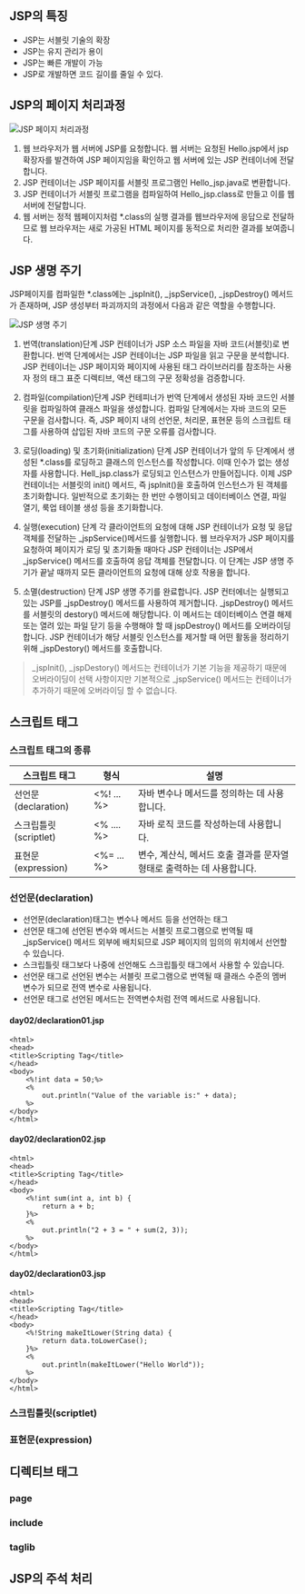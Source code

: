 ## JSP의 특징
- JSP는 서블릿 기술의 확장 
- JSP는 유지 관리가 용이
- JSP는 빠른 개발이 가능
- JSP로 개발하면 코드 길이를 줄일 수 있다.

## JSP의 페이지 처리과정

![JSP 페이지 처리과정](https://raw.githubusercontent.com/yonggyo1125/curriculum300H/main/4.Servlet%20%26%20JSP1(21%EC%8B%9C%EA%B0%84)/2%EC%9D%BC%EC%B0%A8(3h)%20-%20JSP%EC%9D%98%20%ED%8A%B9%EC%A7%95%2C%20JSP%EC%9D%98%20%ED%8E%98%EC%9D%B4%EC%A7%80%20%EC%B2%98%EB%A6%AC%EA%B3%BC%EC%A0%95%2C%20JSP%EC%9D%98%20%EC%83%9D%EB%AA%85%EC%A3%BC%EA%B8%B0%2C%20%EC%8A%A4%ED%81%AC%EB%A6%BD%ED%8A%B8%20%ED%83%9C%EA%B7%B8%2C%20%EB%94%94%EB%A0%89%ED%8B%B0%EB%B8%8C%20%ED%83%9C%EA%B7%B8%2C%20%EC%A3%BC%EC%84%9D%EC%B2%98%EB%A6%AC/images/JSP%ED%8E%98%EC%9D%B4%EC%A7%80_%EC%B2%98%EB%A6%AC_%EA%B3%BC%EC%A0%95.png)

1. 웹 브라우저가 웹 서버에 JSP를 요청합니다. 웹 서버는 요청된 Hello.jsp에서 jsp 확장자를 발견하여 JSP 페이지임을 확인하고 웹 서버에 있는 JSP 컨테이너에 전달합니다.
2. JSP 컨테이너는 JSP 페이지를 서블릿 프로그램인 Hello_jsp.java로 변환합니다.
3. JSP 컨테이너가 서블릿 프로그램을 컴파일하여 Hello_jsp.class로 만들고 이를 웹 서버에 전달합니다.
4. 웹 서버는 정적 웹페이지처럼 \*.class의 실행 결과를 웹브라우저에 응답으로 전달하므로 웹 브라우저는 새로 가공된 HTML 페이지를 동적으로 처리한 결과를 보여줍니다.

## JSP 생명 주기
JSP페이지를 컴파일한 \*.class에는 \_jspInit(), \_jspService(), \_jspDestroy() 메서드가 존재하며, JSP 생성부터 파괴까지의 과정에서 다음과 같은 역할을 수행합니다.

![JSP 생명 주기](https://raw.githubusercontent.com/yonggyo1125/curriculum300H/main/4.Servlet%20%26%20JSP1(21%EC%8B%9C%EA%B0%84)/2%EC%9D%BC%EC%B0%A8(3h)%20-%20JSP%EC%9D%98%20%ED%8A%B9%EC%A7%95%2C%20JSP%EC%9D%98%20%ED%8E%98%EC%9D%B4%EC%A7%80%20%EC%B2%98%EB%A6%AC%EA%B3%BC%EC%A0%95%2C%20JSP%EC%9D%98%20%EC%83%9D%EB%AA%85%EC%A3%BC%EA%B8%B0%2C%20%EC%8A%A4%ED%81%AC%EB%A6%BD%ED%8A%B8%20%ED%83%9C%EA%B7%B8%2C%20%EB%94%94%EB%A0%89%ED%8B%B0%EB%B8%8C%20%ED%83%9C%EA%B7%B8%2C%20%EC%A3%BC%EC%84%9D%EC%B2%98%EB%A6%AC/images/JSP_%EC%83%9D%EB%AA%85%EC%A3%BC%EA%B8%B0.png)

1. 번역(translation)단계
JSP 컨테이너가 JSP 소스 파일을 자바 코드(서블릿)로 변환합니다. 번역 단계에서는 JSP 컨테이너는 JSP 파일을 읽고 구문을 분석합니다. JSP 컨테이너는 JSP 페이지와 페이지에 사용된 태그 라이브러리를 참조하는 사용자 정의 태그 표준 디렉티브, 액션 태그의 구문 정확성을 검증합니다.

2. 컴파일(compilation)단계
JSP 컨테피너가 번역 단계에서 생성된 자바 코드인 서블릿을 컴파일하여 클래스 파일을 생성합니다. 컴파일 단계에서는 자바 코드의 모든 구문을 검사합니다. 즉, JSP 페이지 내의 선언문, 처리문, 표현문 등의 스크립트 태그를 사용하여 삽입된 자바 코드의 구문 오류를 검사합니다.

3. 로딩(loading) 및 초기화(initialization) 단계
JSP 컨테이너가 앞의 두 단계에서 생성된 \*.class를 로딩하고 클래스의 인스턴스를 작성합니다. 이때 인수가 없는 생성자를 사용합니다. Hell_jsp.class가 로딩되고 인스텬스가 만들어집니다. 이제 JSP 컨테이너는 서블릿의 init() 메서드, 즉 jspInit()을 호출하여 인스턴스가 된 객체를 초기화합니다. 일반적으로 초기화는 한 번만 수행이되고 데이터베이스 연결, 파일 열기, 룩업 테이블 생성 등을 초기화합니다.

4. 실행(execution) 단계
각 클라이언트의 요청에 대해 JSP 컨테이너가 요청 및 응답 객체를 전달하는 \_jspService()메서드를 실행합니다. 웹 브라우저가 JSP 페이지를 요청하여 페이지가 로딩 및 초기화돌 때마다 JSP 컨테이너는 JSP에서 \_jspService() 메서드를 호출하여 응답 객체를 전달합니다. 이 단계는 JSP 생명 주기가 끝날 때까지 모든 클라이언트의 요청에 대해 상호 작용을 합니다.

5. 소멸(destruction) 단계
JSP 생명 주기를 완료합니다. JSP 컨터에너는 실행되고 있는 JSP를 \_jspDestroy() 메서드를 사용하여 제거합니다. \_jspDestroy() 메서드를 서블릿의 destory() 메서드에 해당합니다. 이 메서드는 데이터베이스 연결 해제 또는 열려 있는 파일 닫기 등을 수행해야 할 때 jspDestroy() 메서드를 오버라이딩 합니다. JSP 컨테이너가 해당 서블릿 인스턴스를 제거할 때 어떤 활동을 정리하기 위해 \_jspDestory() 메서드를 호출합니다.

> \_jspInit(), \_jspDestory() 메서드는 컨테이너가 기본 기능을 제공하기 때문에 오버라이딩이 선택 사항이지만 기본적으로 \_jspService() 메서드는 컨테이너가 추가하기 때문에 오버라이딩 할 수 없습니다.


## 스크립트 태그

### 스크립트 태그의 종류

|스크립트 태그|형식|설명|
|----|---|----------|
|선언문(declaration)|<%! ... %>|자바 변수나 메서드를 정의하는 데 사용합니다.|
|스크립틀릿(scriptlet)|<% .... %>|자바 로직 코드를 작성하는데 사용합니다.|
|표현문(expression)|<%= ... %>|변수, 계산식, 메서드 호출 결과를 문자열 형태로 출력하는 데 사용합니다.|

### 선언문(declaration)

- 선언문(declaration)태그는 변수나 메서드 등을 선언하는 태그
- 선언문 태그에 선언된 변수와 메서드는 서블릿 프로그램으로 번역될 때 _jspService() 메서드 외부에 배치되므로 JSP 페이지의 임의의 위치에서 선언할 수 있습니다.
- 스크립틀릿 태그보다 나중에 선언해도 스크립틀릿 태그에서 사용할 수 있습니다.
- 선언문 태그로 선언된 변수는 서블릿 프로그램으로 번역될 때 클래스 수준의 멤버 변수가 되므로 전역 변수로 사용됩니다.
- 선언문 태그로 선언된 메서드는 전역변수처럼 전역 메서드로 사용됩니다.

#### day02/declaration01.jsp
```
<html>
<head>
<title>Scripting Tag</title>
</head>
<body>
	<%!int data = 50;%>
	<%
		out.println("Value of the variable is:" + data);
	%>
</body>
</html>
```

#### day02/declaration02.jsp
```
<html>
<head>
<title>Scripting Tag</title>
</head>
<body>
	<%!int sum(int a, int b) {
		return a + b;
	}%>
	<%
		out.println("2 + 3 = " + sum(2, 3));
	%>
</body>
</html>
```

#### day02/declaration03.jsp
```
<html>
<head>
<title>Scripting Tag</title>
</head>
<body>
	<%!String makeItLower(String data) {
		return data.toLowerCase();
	}%>
	<%
		out.println(makeItLower("Hello World"));
	%>
</body>
</html>
```

### 스크립틀릿(scriptlet)

### 표현문(expression)

## 디렉티브 태그

### page

### include

### taglib

## JSP의 주석 처리